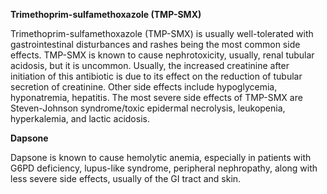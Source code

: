 **Trimethoprim-sulfamethoxazole (TMP-SMX)**

Trimethoprim-sulfamethoxazole (TMP-SMX) is usually well-tolerated with gastrointestinal disturbances and rashes being the most common side effects. TMP-SMX is known to cause nephrotoxicity, usually, renal tubular acidosis, but it is uncommon. Usually, the increased creatinine after initiation of this antibiotic is due to its effect on the reduction of tubular secretion of creatinine. Other side effects include hypoglycemia, hyponatremia, hepatitis. The most severe side effects of TMP-SMX are Steven-Johnson syndrome/toxic epidermal necrolysis, leukopenia, hyperkalemia, and lactic acidosis.

**Dapsone**

Dapsone is known to cause hemolytic anemia, especially in patients with G6PD deficiency, lupus-like syndrome, peripheral nephropathy, along with less severe side effects, usually of the GI tract and skin.